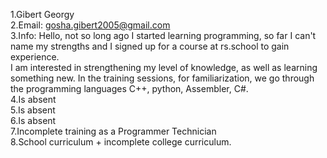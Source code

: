 1.Gibert Georgy <br/>
2.Email: gosha.gibert2005@gmail.com<br/>
3.Info: Hello, not so long ago I started learning programming, so far I can't name my strengths and I signed up for a course at rs.school to gain experience.<br/>
I am interested in strengthening my level of knowledge, as well as learning something new. In the training sessions, for familiarization, we go through the programming languages C++, python, Assembler, C#. <br/>
4.Is absent<br/>
5.Is absent<br/>
6.Is absent<br/>
7.Incomplete training as a Programmer Technician<br/>
8.School curriculum + incomplete college curriculum.<br/>
